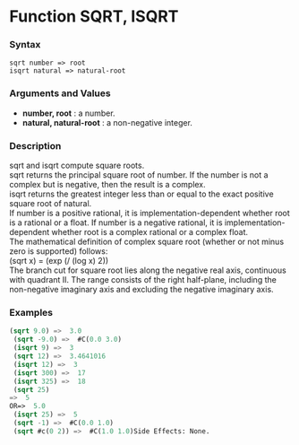 <!-- Generated on 05/10/2020 by https://github.com/anto2oo/clhs-evolved -->

# Function SQRT, ISQRT

### Syntax
`sqrt number => root`  
`isqrt natural => natural-root`  


### Arguments and Values
- **number, root** : a number.   
- **natural, natural-root** : a non-negative integer.   


### Description
sqrt and isqrt compute square roots.  
sqrt returns the principal square root of number. If the number is not a complex but is negative, then the result is a complex.  
isqrt returns the greatest integer less than or equal to the exact positive square root of natural.  
If number is a positive rational, it is implementation-dependent whether root is a rational or a float. If number is a negative rational, it is implementation-dependent whether root is a complex rational or a complex float.  
 The mathematical definition of complex square root (whether or not minus zero is supported) follows:  
(sqrt x) = (exp (/ (log x) 2))  
The branch cut for square root lies along the negative real axis, continuous with quadrant II. The range consists of the right half-plane, including the non-negative imaginary axis and excluding the negative imaginary axis.



### Examples
```lisp 
(sqrt 9.0) =>  3.0
 (sqrt -9.0) =>  #C(0.0 3.0)
 (isqrt 9) =>  3
 (sqrt 12) =>  3.4641016
 (isqrt 12) =>  3
 (isqrt 300) =>  17
 (isqrt 325) =>  18
 (sqrt 25)
=>  5
OR=>  5.0
 (isqrt 25) =>  5
 (sqrt -1) =>  #C(0.0 1.0)
 (sqrt #c(0 2)) =>  #C(1.0 1.0)Side Effects: None.
```
